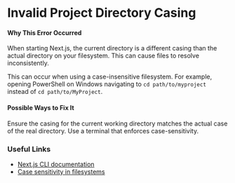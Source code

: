 Invalid Project Directory Casing
================================

#### Why This Error Occurred

When starting Next.js, the current directory is a different casing than the actual directory on your filesystem. This can cause files to resolve inconsistently.

This can occur when using a case-insensitive filesystem. For example, opening PowerShell on Windows navigating to `cd path/to/myproject` instead of `cd path/to/MyProject`.

#### Possible Ways to Fix It

Ensure the casing for the current working directory matches the actual case of the real directory. Use a terminal that enforces case-sensitivity.

### Useful Links

-   [Next.js CLI documentation](https://nextjs.org/docs/api-reference/cli)
-   [Case sensitivity in filesystems](https://en.wikipedia.org/wiki/Case_sensitivity#In_filesystems)
